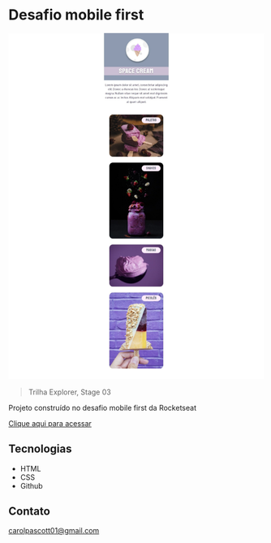 # Desafio mobile first
![preview](./image/preview.jpeg)

> Trilha Explorer, Stage 03

Projeto construído no desafio mobile first da Rocketseat

[Clique aqui para acessar](https://carolpascott.github.io/desafio_mobile_first/)

## Tecnologias
- HTML
- CSS
- Github

## Contato
carolpascott01@gmail.com
